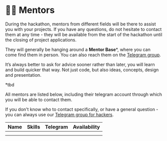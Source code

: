 # 🧑🏫 Mentors

During the hackathon, mentors from different fields will be there to assist you with your projects. If you have any questions, do not hesitate to contact them at any time - they will be available from the start of the hackathon until the closing of project applications.

They will generally be hanging around a **Mentor Base**\*, where you can come find them in person. You can also reach them on the [Telegram group](https://t.me/+2bPk0y1790JkMTE0).

It’s always better to ask for advice sooner rather than later, you will learn and build quicker that way. Not just code, but also ideas, concepts, design and presentation.

\*tbd

All mentors are listed below, including their telegram account through which you will be able to contact them.

If you don't know who to contact specifically, or have a general question - you can always use our [Telegram group for hackers](https://t.me/+2bPk0y1790JkMTE0).

| Name | Skills | Telegram | Availability |
| ---- | ------ | -------- | ------------ |
|      |        |          |              |
|      |        |          |              |
